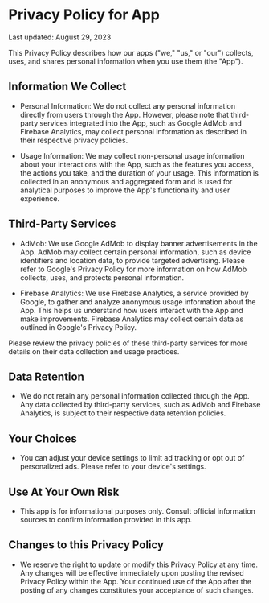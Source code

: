 # Privacy Policy for App

Last updated: August 29, 2023

This Privacy Policy describes how our apps ("we," "us," or "our") collects, uses, and shares personal information when you use them (the "App").

## Information We Collect

- Personal Information: We do not collect any personal information directly from users through the App. However, please note that third-party services integrated into the App, such as Google AdMob and Firebase Analytics, may collect personal information as described in their respective privacy policies.

- Usage Information: We may collect non-personal usage information about your interactions with the App, such as the features you access, the actions you take, and the duration of your usage. This information is collected in an anonymous and aggregated form and is used for analytical purposes to improve the App's functionality and user experience.

## Third-Party Services

- AdMob: We use Google AdMob to display banner advertisements in the App. AdMob may collect certain personal information, such as device identifiers and location data, to provide targeted advertising. Please refer to Google's Privacy Policy for more information on how AdMob collects, uses, and protects personal information.

- Firebase Analytics: We use Firebase Analytics, a service provided by Google, to gather and analyze anonymous usage information about the App. This helps us understand how users interact with the App and make improvements. Firebase Analytics may collect certain data as outlined in Google's Privacy Policy.

Please review the privacy policies of these third-party services for more details on their data collection and usage practices.

## Data Retention

- We do not retain any personal information collected through the App. Any data collected by third-party services, such as AdMob and Firebase Analytics, is subject to their respective data retention policies.

## Your Choices

- You can adjust your device settings to limit ad tracking or opt out of personalized ads. Please refer to your device's settings.

## Use At Your Own Risk

- This app is for informational purposes only. Consult official information sources to confirm information provided in this app.
## Changes to this Privacy Policy

- We reserve the right to update or modify this Privacy Policy at any time. Any changes will be effective immediately upon posting the revised Privacy Policy within the App. Your continued use of the App after the posting of any changes constitutes your acceptance of such changes.
